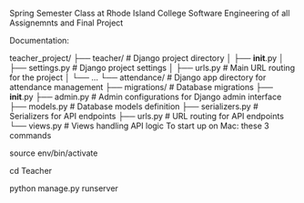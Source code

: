 Spring Semester Class at Rhode Island College Software Engineering of all Assignemnts and Final Project

Documentation:

teacher_project/
├── teacher/                    # Django project directory
│   ├── __init__.py
│   ├── settings.py             # Django project settings
│   ├── urls.py                 # Main URL routing for the project
│   └── ...
└── attendance/                  # Django app directory for attendance management
    ├── migrations/             # Database migrations
    ├── __init__.py
    ├── admin.py                # Admin configurations for Django admin interface
    ├── models.py               # Database models definition
    ├── serializers.py          # Serializers for API endpoints
    ├── urls.py                 # URL routing for API endpoints
    └── views.py                # Views handling API logic
To start up on Mac: these 3 commands

source env/bin/activate

cd Teacher

python manage.py runserver
